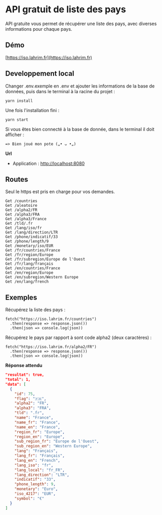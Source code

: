 # API gratuit de liste des pays
API gratuite vous permet de récupérer une liste des pays, avec diverses informations pour chaque pays.


## Démo
[https://iso.lahrim.fr](https://iso.lahrim.fr)


## Developpement local
Changer .env.exemple en .env et ajouter les informations de la base de données, puis dans le terminal à la racine du projet :
```
yarn install
```

Une fois l'installation fini :
```
yarn start
```

Si vous êtes bien connecté à la base de donnée, dans le terminal il doit afficher :
```
=> Bien joué mon pote („• ᴗ •„)
```

**Url**
- Application : [http://localhost:8080](http://localhost:8080)


## Routes
Seul le https est pris en charge pour vos demandes.
```
Get /countries
Get /aleatoire
Get /alpha2/FR
Get /alpha3/FRA
Get /alpha3/France
Get /tld/.fr
Get /lang/iso/fr
Get /lang/direction/LTR
Get /phone/indicatif/33
Get /phone/length/9
Get /monetary/iso/EUR
Get /fr/countries/France
Get /fr/region/Europe
Get /fr/subregion/Europe de l'Ouest
Get /fr/lang/français
Get /en/countries/France
Get /en/region/Europe
Get /en/subregion/Western Europe
Get /en/lang/french
```

## Exemples
Récupérez la liste des pays :
```
fetch("https://iso.lahrim.fr/countries")
  .then(response => response.json())
  .then(json => console.log(json))
```

Récupérez le pays par rapport à sont code alpha2 (deux caractères) :
```
fetch("https://iso.lahrim.fr/alpha2/FR")
  .then(response => response.json())
  .then(json => console.log(json))
```

**Réponse attendu**
```json
"resultat": true,
"total": 1,
"data": [
  {
    "id": 75,
    "flag": "🇫🇷",
    "alpha2": "FR",
    "alpha3": "FRA",
    "tld": ".fr",
    "name": "France",
    "name_fr": "France",
    "name_en": "France",
    "region_fr": "Europe",
    "region_en": "Europe",
    "sub_region_fr": "Europe de l'Ouest",
    "sub_region_en": "Western Europe",
    "lang": "Français",
    "lang_fr": "Français",
    "lang_en": "French",
    "lang_iso": "fr",
    "lang_local": "fr_FR",
    "lang_direction": "LTR",
    "indicatif": "33",
    "phone_length": 9,
    "monetary": "Euro",
    "iso_4217": "EUR",
    "symbol": "€"
  }
]
```
